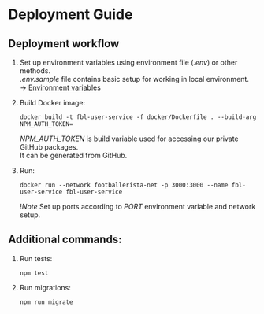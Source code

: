 # Deployment Guide

## Deployment workflow

1. Set up environment variables using environment file (_.env_) or other methods.</br>
   _.env.sample_ file contains basic setup for working in local environment.</br>
   -> [Environment variables](./ENV_VARIABLES.md)

2. Build Docker image:

   ```
   docker build -t fbl-user-service -f docker/Dockerfile . --build-arg NPM_AUTH_TOKEN=
   ```

   _NPM_AUTH_TOKEN_ is build variable used for accessing our private GitHub packages.</br>
   It can be generated from GitHub.

3. Run:

   ```
   docker run --network footballerista-net -p 3000:3000 --name fbl-user-service fbl-user-service
   ```

   !_Note_ Set up ports according to _PORT_ environment variable and network setup.

## Additional commands:

1. Run tests:

   ```
   npm test
   ```

2. Run migrations:

   ```
   npm run migrate
   ```
